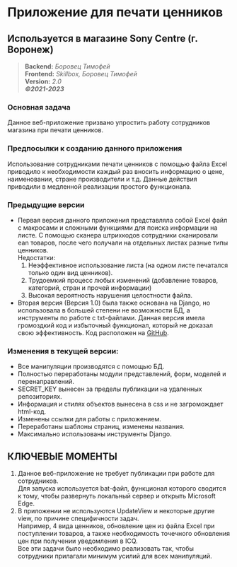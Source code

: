 # Приложение для печати ценников
## Используется в магазине Sony Centre (г. Воронеж)

> **Backend:** *Боровец Тимофей*  
> **Frontend:** *Skillbox,* *Боровец Тимофей*  
> **Version:** *2.0*  
> ***©2021-2023***

### Основная задача
Данное веб-приложение призвано упростить работу сотрудников магазина при печати 
ценников.  

### Предпосылки к созданию данного приложения
Использование сотрудниками печати ценников с помощью файла Excel приводило к 
необходимости каждый раз вносить информацию о цене, наименовании, стране 
производители и т.д. Данные действия приводили в медленной реализации простого
функционала.

### Предыдущие версии
* Первая версия данного приложения представляла собой Excel файл с макросами 
и сложными функциями для поиска информации на листе. С помощью сканера штрихкодов
сотрудники сканировали ean товаров, после чего получали на отдельных листах
разные типы ценников.  
Недостатки:  
    1. Неэффективное использование листа (на одном листе печатался только один 
  вид ценников).
    2. Трудоемкий процесс любых изменений (добавление товаров, категорий, стран
  и прочей информации)
    3. Высокая вероятность нарушения целостности файла.
* Вторая версия (Версия 1.0) была также основана на Django, но использовала в 
большей степени не возможности БД, а инструменты по работе с txt-файлами. 
Данная версия имела громоздкий код и избыточный функционал, который не доказал
свою эффективность. Код расположен на [GitHub](https://github.com/sonic-tim/price_tags).

### Изменения в текущей версии:
* Все манипуляции производятся с помощью БД.
* Полностью переработаны модули представлений, форм, моделей и перенаправлений.
* SECRET_KEY вынесен за пределы публикации на удаленных репозиториях.
* Информация и стилях объектов вынесена в css и не загромождает html-код.
* Изменены ссылки для работы с приложением.
* Переработаны шаблоны страниц, изменены названия.
* Максимально использованы инструменты Django.

## КЛЮЧЕВЫЕ МОМЕНТЫ
1. Данное веб-приложение не требует публикации при работе для сотрудников.  
Для запуска используется bat-файл, функционал которого сводится к тому, чтобы 
развернуть локальный сервер и открыть Microsoft Edge.
2. В приложении не используются UpdateView и некоторые другие view, по причине
специфичности задач.  
Например, 4 вида ценников, обновление цен из файла Excel при поступлении товаров,
а также необходимость точечного обновления цен при получении уведомления в ICQ.  
Все эти задачи было необходимо реализовать так, чтобы сотрудники прилагали 
минимум усилий для всех манипуляций.

